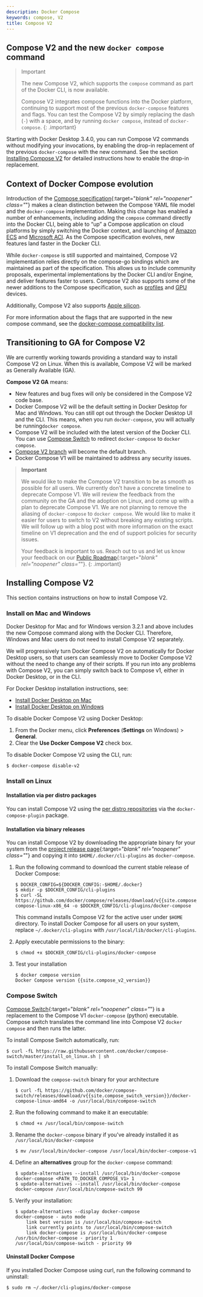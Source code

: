 ```yaml
---
description: Docker Compose
keywords: compose, V2
title: Compose V2
---
```


## Compose V2 and the new `docker compose` command

> Important
>
> The new Compose V2, which supports the `compose` command as part of the Docker CLI, is now available.
>
> Compose V2 integrates compose functions into the Docker platform, continuing to support most of the previous `docker-compose` features and flags. You can test the Compose V2 by simply replacing the dash (`-`) with a space, and by running `docker compose`, instead of `docker-compose`.
{: .important}

Starting with Docker Desktop 3.4.0, you can run Compose V2 commands without modifying your invocations, by enabling the drop-in replacement of the previous `docker-compose` with the new command.  See the section [Installing Compose V2](#installing-compose-v2) for detailed instructions how to enable the drop-in replacement.

## Context of Docker Compose evolution

Introduction of the [Compose specification](https://github.com/compose-spec/compose-spec){:target="_blank" rel="noopener" class="_"} makes a clean distinction between the Compose YAML file model and the `docker-compose` implementation. Making this change has enabled a number of enhancements, including adding the `compose` command directly into the Docker CLI,  being able to “up” a Compose application on cloud platforms by simply switching the Docker context, and launching of [Amazon ECS](/cloud/ecs-integration) and [Microsoft ACI](/cloud/aci-integration). As the Compose specification evolves, new features land faster in the Docker CLI.

While `docker-compose` is still supported and maintained, Compose V2 implementation relies directly on the compose-go bindings which are maintained as part of the specification. This allows us to include community proposals, experimental implementations by the Docker CLI and/or Engine, and deliver features faster to users. Compose V2 also  supports some of the newer additions to the Compose specification, such as [profiles](profiles.md) and [GPU](gpu-support.md) devices.

Additionally, Compose V2 also supports [Apple silicon](../desktop/mac/apple-silicon.md).

For more information about the flags that are supported in the new compose command, see the [docker-compose compatibility list](cli-command-compatibility.md).

## Transitioning to GA for Compose V2

We are currently working towards providing a standard way to install Compose V2 on Linux. When this is available, Compose V2 will be marked as Generally Available (GA).

**Compose V2 GA** means:

- New features and bug fixes will only be considered in the Compose V2 code base.
- Docker Compose V2 will be the default setting in Docker Desktop for Mac and Windows. You can still opt out through the Docker Desktop UI and the CLI. This means, when you run `docker-compose`, you will actually be running`docker compose`.
- Compose V2 will be included with the latest version of the Docker CLI. You can use [Compose Switch](#compose-switch) to redirect `docker-compose` to `docker compose`.
- [Compose V2 branch](https://github.com/docker/compose/tree/v2) will become the default branch.
- Docker Compose V1 will be maintained to address any security issues.

> **Important**
>
> We would like to make the Compose V2 transition to be as smooth as possible for all users. We currently don't have a concrete timeline to deprecate Compose V1. We will review the feedback from the community on the GA and the adoption on Linux, and come up with a plan to deprecate Compose V1. We are not planning to remove the aliasing of `docker-compose` to `docker compose`. We would like to make it easier for users to switch to V2 without breaking any existing scripts. We will follow up with a blog post with more information on the exact timeline on V1 deprecation and the end of support policies for security issues.
>
> Your feedback is important to us. Reach out to us and let us know your feedback on our [Public Roadmap](https://github.com/docker/roadmap/issues/257){:target="_blank" rel="noopener" class="_"}.
{: .important}

## Installing Compose V2

This section contains instructions on how to install Compose V2.

### Install on Mac and Windows

Docker Desktop for Mac and for Windows version 3.2.1 and above includes the new Compose command along with the Docker CLI. Therefore, Windows and Mac users do not need to install Compose V2 separately.

We will progressively turn Docker Compose V2 on automatically for Docker Desktop users, so that users can seamlessly move to Docker Compose V2 without the need to change any of their scripts. If you run into any problems with Compose V2, you can simply switch back to Compose v1, either in Docker Desktop, or in the CLI.

For Docker Desktop installation instructions, see:

- [Install Docker Desktop on Mac](../desktop/mac/install.md)
- [Install Docker Desktop on Windows](../desktop/windows/install.md)

To disable Docker Compose V2 using Docker Desktop:

1. From the Docker menu, click **Preferences** (**Settings** on Windows) > **General**.
2. Clear the **Use Docker Compose V2** check box.

To disable Docker Compose V2 using the CLI, run:

```console
$ docker-compose disable-v2
```

### Install on Linux

#### Installation via per distro packages

You can install Compose V2 using the [per distro repositories](https://docs.docker.com/engine/install/#server) via the `docker-compose-plugin` package.

#### Installation via binary releases

You can install Compose V2 by downloading the appropriate binary for your system
from the [project release page](https://github.com/docker/compose/releases){:target="_blank" rel="noopener" class="_"} and copying it into `$HOME/.docker/cli-plugins` as `docker-compose`.

1. Run the following command to download the current stable release of Docker Compose:

    ```console
    $ DOCKER_CONFIG=${DOCKER_CONFIG:-$HOME/.docker}
    $ mkdir -p $DOCKER_CONFIG/cli-plugins
    $ curl -SL https://github.com/docker/compose/releases/download/v{{site.compose_v2_version}}/docker-compose-linux-x86_64 -o $DOCKER_CONFIG/cli-plugins/docker-compose
    ```

    This command installs Compose V2 for the active user under `$HOME` directory. To install Docker Compose for all users on your system, replace `~/.docker/cli-plugins` with `/usr/local/lib/docker/cli-plugins`.

2. Apply executable permissions to the binary:

    ```console
    $ chmod +x $DOCKER_CONFIG/cli-plugins/docker-compose
    ```

3. Test your installation

    ```console
    $ docker compose version
    Docker Compose version {{site.compose_v2_version}}
    ```

### Compose Switch

[Compose Switch](https://github.com/docker/compose-switch/){:target="_blank" rel="noopener" class="_"} is a replacement to the Compose V1 `docker-compose` (python) executable. Compose switch translates the command line into Compose V2 `docker compose` and then runs the latter.

To install Compose Switch automatically, run:

```console
$ curl -fL https://raw.githubusercontent.com/docker/compose-switch/master/install_on_linux.sh | sh
```

To install Compose Switch manually:

1. Download the `compose-switch` binary for your architecture

    ```console
    $ curl -fL https://github.com/docker/compose-switch/releases/download/v{{site.compose_switch_version}}/docker-compose-linux-amd64 -o /usr/local/bin/compose-switch
    ```

2. Run the following command to make it an executable:

    ```console
    $ chmod +x /usr/local/bin/compose-switch
    ```

3. Rename the `docker-compose` binary if you've already installed it as `/usr/local/bin/docker-compose`

    ```console
    $ mv /usr/local/bin/docker-compose /usr/local/bin/docker-compose-v1
    ```

4. Define an **alternatives** group for the `docker-compose` command:

    ```console
    $ update-alternatives --install /usr/local/bin/docker-compose docker-compose <PATH_TO_DOCKER_COMPOSE_V1> 1
    $ update-alternatives --install /usr/local/bin/docker-compose docker-compose /usr/local/bin/compose-switch 99
    ```

5. Verify your installation:

    ```console
    $ update-alternatives --display docker-compose
    docker-compose - auto mode
        link best version is /usr/local/bin/compose-switch
        link currently points to /usr/local/bin/compose-switch
        link docker-compose is /usr/local/bin/docker-compose
    /usr/bin/docker-compose - priority 1
    /usr/local/bin/compose-switch - priority 99
    ```

#### Uninstall Docker Compose

If you installed Docker Compose using curl, run the following command to uninstall:

```console
$ sudo rm ~/.docker/cli-plugins/docker-compose
```
